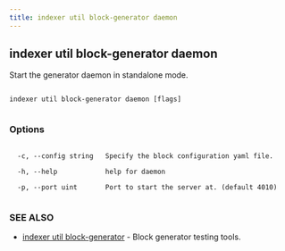 ```yaml
---
title: indexer util block-generator daemon
---
```


## indexer util block-generator daemon



Start the generator daemon in standalone mode.




```

indexer util block-generator daemon [flags]


```



### Options




```

  -c, --config string   Specify the block configuration yaml file.

  -h, --help            help for daemon

  -p, --port uint       Port to start the server at. (default 4010)


```



### SEE ALSO



* [indexer util block-generator](../../block-generator/block-generator/)	 - Block generator testing tools.



